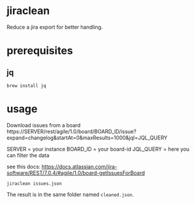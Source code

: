 # jiraclean

Reduce a jira export for better handling.

# prerequisites

## jq
```brew install jq```

# usage
Download issues from a board
https://SERVER/rest/agile/1.0/board/BOARD_ID/issue?expand=changelog&startAt=0&maxResults=1000&jql=JQL_QUERY

SERVER = your instance
BOARD_ID = your board-id
JQL_QUERY = here you can filter the data

see this docs:
https://docs.atlassian.com/jira-software/REST/7.0.4/#agile/1.0/board-getIssuesForBoard

```jiraclean issues.json```

The result is in the same folder named ```cleaned.json```.